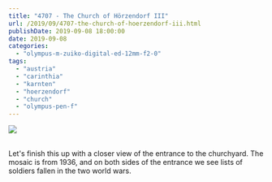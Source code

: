 ```yaml
---
title: "4707 - The Church of Hörzendorf III"
url: /2019/09/4707-the-church-of-hoerzendorf-iii.html
publishDate: 2019-09-08 18:00:00
date: 2019-09-08
categories: 
  - "olympus-m-zuiko-digital-ed-12mm-f2-0"
tags: 
  - "austria"
  - "carinthia"
  - "karnten"
  - "hoerzendorf"
  - "church"
  - "olympus-pen-f"
---
```

<div class="container">
<div class="center"><a target="_blank" href="https://d25zfm9zpd7gm5.cloudfront.net/1200x1200/2018/20180421_142348_lr.jpg"><img class="webfeedsFeaturedVisual" src="https://d25zfm9zpd7gm5.cloudfront.net/0600x0600/2018/20180421_142348_lr.jpg" /></a></div>
</div>
<br />

Let's finish this up with a closer view of the entrance to the
churchyard. The mosaic is from 1936, and on both sides of the
entrance we see lists of soldiers fallen in the two world wars.